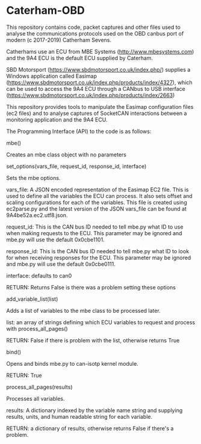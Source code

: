 # Caterham-OBD

This repository contains code, packet captures and other files used to analyse the communications protocols used on the OBD canbus port of modern (c 2017-2019) Catherham Sevens.

Catherhams use an ECU from MBE Systems (http://www.mbesystems.com) and the 9A4 ECU is the default ECU supplied by Caterham.

SBD Motorsport (https://www.sbdmotorsport.co.uk/index.php/) supplies a Windows application called Easimap (https://www.sbdmotorsport.co.uk/index.php/products/index/4327), which can be used to access the 9A4 ECU through a CANbus to USB interface (https://www.sbdmotorsport.co.uk/index.php/products/index/2663)

This repository provides tools to manipulate the Easimap configuration files (ec2 files) and to analyse captures of SocketCAN interactions between a monitoring application and the 9A4 ECU.

The Programming Interface (API) to the code is as follows: 

mbe()

Creates an mbe class object with no parameters

set_options(vars_file, request_id, response_id, interface)

Sets the mbe options.

vars_file: A JSON encoded representation of the Easimap EC2 file. This is used to define all the variables the ECU can process. It also sets offset and scaling configurations for each of the variables. This file is created using ec2parse.py and the latest version of the JSON vars_file can be found at 9A4be52a.ec2.utf8.json.

request_id: This is the CAN bus ID needed to tell mbe.py what ID to use when making requests to the ECU. This parameter may be ignored and mbe.py will use the default 0x0cbe1101.

response_id: This is the CAN bus ID needed to tell mbe.py what ID to look for when receiving responses for the ECU. This parameter may be ignored and mbe.py will use the default 0x0cbe0111.

interface: defaults to can0

RETURN: Returns False is there was a problem setting these options

add_variable_list(list)

Adds a list of variables to the mbe class to be processed later.

list: an array of strings defining which ECU variables to request and process with process_all_pages()

RETURN: False if there is problem with the list, otherwise returns True

bind()

Opens and binds mbe.py to can-isotp kernel module.

RETURN: True

process_all_pages(results)

Processes all variables.

results: A dictionary indexed by the variable name string and supplying results, units, and human readable string for each variable.

RETURN: a dictionary of results, otherwise returns False if there's a problem.
